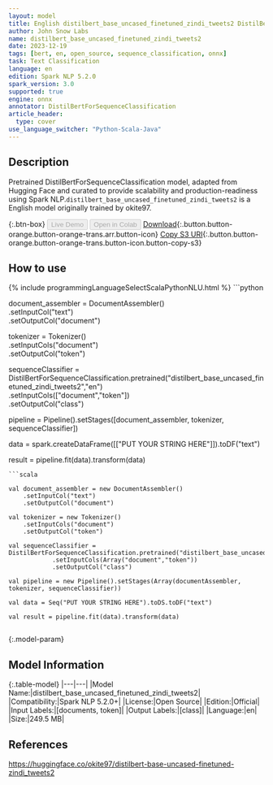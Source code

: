 ```yaml
---
layout: model
title: English distilbert_base_uncased_finetuned_zindi_tweets2 DistilBertForSequenceClassification from okite97
author: John Snow Labs
name: distilbert_base_uncased_finetuned_zindi_tweets2
date: 2023-12-19
tags: [bert, en, open_source, sequence_classification, onnx]
task: Text Classification
language: en
edition: Spark NLP 5.2.0
spark_version: 3.0
supported: true
engine: onnx
annotator: DistilBertForSequenceClassification
article_header:
  type: cover
use_language_switcher: "Python-Scala-Java"
---
```


## Description

Pretrained DistilBertForSequenceClassification model, adapted from Hugging Face and curated to provide scalability and production-readiness using Spark NLP.`distilbert_base_uncased_finetuned_zindi_tweets2` is a English model originally trained by okite97.

{:.btn-box}
<button class="button button-orange" disabled>Live Demo</button>
<button class="button button-orange" disabled>Open in Colab</button>
[Download](https://s3.amazonaws.com/auxdata.johnsnowlabs.com/public/models/distilbert_base_uncased_finetuned_zindi_tweets2_en_5.2.0_3.0_1702948186419.zip){:.button.button-orange.button-orange-trans.arr.button-icon}
[Copy S3 URI](s3://auxdata.johnsnowlabs.com/public/models/distilbert_base_uncased_finetuned_zindi_tweets2_en_5.2.0_3.0_1702948186419.zip){:.button.button-orange.button-orange-trans.button-icon.button-copy-s3}

## How to use



<div class="tabs-box" markdown="1">
{% include programmingLanguageSelectScalaPythonNLU.html %}
```python

document_assembler = DocumentAssembler()\
    .setInputCol("text")\
    .setOutputCol("document")

tokenizer = Tokenizer()\
    .setInputCols("document")\
    .setOutputCol("token")  
    
sequenceClassifier = DistilBertForSequenceClassification.pretrained("distilbert_base_uncased_finetuned_zindi_tweets2","en")\
            .setInputCols(["document","token"])\
            .setOutputCol("class")

pipeline = Pipeline().setStages([document_assembler, tokenizer, sequenceClassifier])

data = spark.createDataFrame([["PUT YOUR STRING HERE"]]).toDF("text")

result = pipeline.fit(data).transform(data)

```
```scala

val document_assembler = new DocumentAssembler()
    .setInputCol("text")
    .setOutputCol("document")

val tokenizer = new Tokenizer()
    .setInputCols("document") 
    .setOutputCol("token")  
    
val sequenceClassifier = DistilBertForSequenceClassification.pretrained("distilbert_base_uncased_finetuned_zindi_tweets2","en")
            .setInputCols(Array("document","token"))
            .setOutputCol("class")

val pipeline = new Pipeline().setStages(Array(documentAssembler, tokenizer, sequenceClassifier))

val data = Seq("PUT YOUR STRING HERE").toDS.toDF("text")

val result = pipeline.fit(data).transform(data)


```
</div>

{:.model-param}
## Model Information

{:.table-model}
|---|---|
|Model Name:|distilbert_base_uncased_finetuned_zindi_tweets2|
|Compatibility:|Spark NLP 5.2.0+|
|License:|Open Source|
|Edition:|Official|
|Input Labels:|[documents, token]|
|Output Labels:|[class]|
|Language:|en|
|Size:|249.5 MB|

## References

https://huggingface.co/okite97/distilbert-base-uncased-finetuned-zindi_tweets2